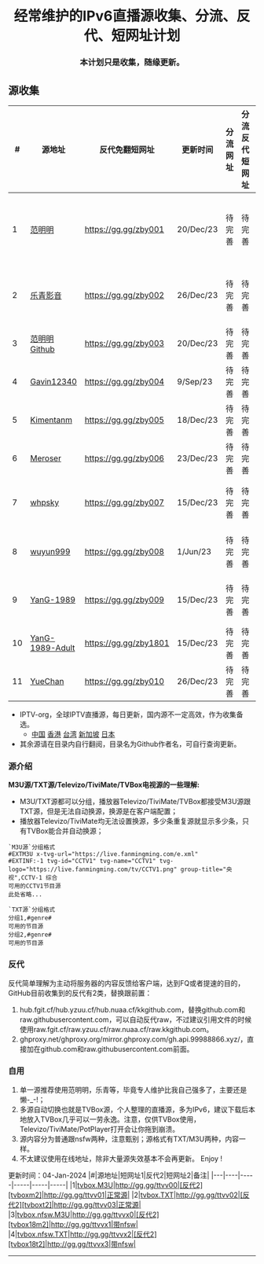 
<h1 align="center"> 经常维护的IPv6直播源收集、分流、反代、短网址计划</h1>
  <h3 align="center"> 本计划只是收集，随缘更新。</h1>
  
## 源收集

|#|源地址|反代免翻短网址|更新时间|分流网址|分流反代短网址|备注|
|---|----|-----|-----|-----|-----|-----|
|1|[范明明][FMM]|https://gg.gg/zby001|20/Dec/23|待完善|待完善|更新及时，主要为v6，主力推荐|
|2|[乐青影音][LQ]|https://gg.gg/zby002|26/Dec/23|待完善|待完善|4000台，建议TVBox换源|
|3|[范明明Github][FMMG]|https://gg.gg/zby003|20/Dec/23|待完善|待完善|同范明明|
|4|[Gavin12340][Gavin]|https://gg.gg/zby004|9/Sep/23|待完善|待完善|v6卫视港台国际|
|5|[Kimentanm][KIM]|https://gg.gg/zby005|18/Dec/23|待完善|待完善|v4v6卫视香港|
|6|[Meroser][MER]|https://gg.gg/zby006|23/Dec/23|待完善|待完善|v6卫视港台国际|
|7|[whpsky][WHP]|https://gg.gg/zby007|15/Dec/23|待完善|待完善|v6上海苏州卫视港台国际|
|8|[wuyun999][WY]|https://gg.gg/zby008|1/Jun/23|待完善|待完善|1000台，杂，有广播|
|9|[YanG-1989][YGG]|https://gg.gg/zby009|15/Dec/23|待完善|待完善|2000台，杂，有广播|
|10|[YanG-1989-Adult][YGA]|https://gg.gg/zby1801|15/Dec/23|待完善|待完善|懂的都懂|
|11|[YueChan][YC]|https://gg.gg/zby010|26/Dec/23|待完善|待完善|v6，卫视港台国际|

- IPTV-org，全球IPTV直播源，每日更新，国内源不一定高效，作为收集备选。
  - [中国][IPTV-org-CN]  [香港][IPTV-org-HK]  [台湾][IPTV-org-TW]  [新加坡][IPTV-org-SG]  [日本][IPTV-org-JP] 
- 其余源请在目录内自行翻阅，目录名为Github作者名，可自行查询更新。

### 源介绍
  **M3U源/TXT源/Televizo/TiviMate/TVBox电视源的一些理解:**
 -    M3U/TXT源都可以分组，播放器Televizo/TiviMate/TVBox都接受M3U源跟TXT源，但是无法自动换源，换源是在客户端配置；
 -   播放器Televizo/TiviMate均无法设置换源，多少条重复源就显示多少条，只有TVBox能合并自动换源；

    `M3U源`分组格式
    #EXTM3U x-tvg-url="https://live.fanmingming.com/e.xml"
    #EXTINF:-1 tvg-id="CCTV1" tvg-name="CCTV1" tvg-logo="https://live.fanmingming.com/tv/CCTV1.png" group-title="央视",CCTV-1 综合
    可用的CCTV1节目源
    此处省略...

    `TXT源`分组格式
    分组1,#genre#
    可用的节目源
    分组2,#genre#
    可用的节目源
    

### 反代
反代简单理解为主动将服务器的内容反馈给客户端，达到FQ或者提速的目的，GitHub目前收集到的反代有2类，替换跟前置：
  1. hub.fgit.cf/hub.yzuu.cf/hub.nuaa.cf/kkgithub.com，替换github.com和raw.githubusercontent.com，可以自动反代raw，不过建议引用文件的时候使用raw.fgit.cf/raw.yzuu.cf/raw.nuaa.cf/raw.kkgithub.com。
  2. ghproxy.net/ghproxy.org/mirror.ghproxy.com/gh.api.99988866.xyz/，直接加在github.com和raw.githubusercontent.com前面。

### 自用
1. 单一源推荐使用范明明，乐青等，毕竟专人维护比我自己强多了，主要还是懒-_-!；
2. 多源自动切换也就是TVBox源，个人整理的直播源，多为IPv6，建议下载后本地放入TVBox几乎可以一劳永逸。注意，仅供TVBox使用，Televizo/TiviMate/PotPlayer打开会让你拖到崩溃。
3. 源内容分为普通跟nsfw两种，注意甄别；源格式有TXT/M3U两种，内容一样。
4. 不太建议使用在线地址，除非大量源失效基本不会再更新。
Enjoy !

更新时间：04-Jan-2024
|#|源地址|短网址1|反代2|短网址2|备注|
|---|----|-----|-----|-----|-----|
|1|[tvbox.M3U][tvboxm]|http://gg.gg/ttvv00|[反代2][tvboxm2]|http://gg.gg/ttvv01|正常源|
|2|[tvbox.TXT][tvboxt]|http://gg.gg/ttvv02|[反代2][tvboxt2]|http://gg.gg/ttvv03|正常源|
|3|[tvbox.nfsw.M3U][tvbox18m]|http://gg.gg/ttvvx0|[反代2][tvbox18m2]|http://gg.gg/ttvvx1|带nfsw|
|4|[tvbox.nfsw.TXT][tvbox18t]|http://gg.gg/ttvvx2|[反代2][tvbox18t2]|http://gg.gg/ttvvx3|带nfsw|


    
--------------------------------
[IPTV-org-CN]:https://iptv-org.github.io/iptv/countries/cn.m3u
[IPTV-org-HK]:https://iptv-org.github.io/iptv/countries/hk.m3u
[IPTV-org-TW]:https://iptv-org.github.io/iptv/countries/tw.m3u
[IPTV-org-SG]:https://iptv-org.github.io/iptv/countries/sg.m3u
[IPTV-org-JP]:https://iptv-org.github.io/iptv/countries/jp.m3u
[FMM]:https://live.fanmingming.com/tv/m3u/ipv6.m3u
[LQ]:https://lqtv.github.io/m3u/tv.m3u
[FMMG]:https://raw.githubusercontent.com/fanmingming/live/main/tv/m3u/ipv6.m3u
[Gavin]:https://raw.githubusercontent.com/Gavin12340/iptv_ipv6_main/main/iptv_ipv6_main.m3u
[KIM]:https://raw.githubusercontent.com/Kimentanm/aptv/master/m3u/iptv.m3u
[MER]:https://raw.githubusercontent.com/Meroser/IPTV/main/IPTV.m3u
[WHP]:https://raw.githubusercontent.com/whpsky/iptv/main/chinatv.m3u
[WY]:https://raw.githubusercontent.com/wuyun999/wuyun/main/zb/ix3.m3u
[YGG]:https://raw.githubusercontent.com/YanG-1989/m3u/main/Gather.m3u
[YGA]:https://raw.githubusercontent.com/YanG-1989/m3u/main/Adult.m3u
[YC]:https://raw.githubusercontent.com/YueChan/Live/main/IPTV.m3u
[tvboxt]:https://raw.fgit.cf/Marywanmary/IPTV6/main/Source-TV/Mine/tvbox.txt
[tvboxm]:https://raw.fgit.cf/Marywanmary/IPTV6/main/Source-TV/Mine/tvbox.m3u
[tvbox18t]:https://raw.fgit.cf/Marywanmary/IPTV6/main/Source-TV/Mine/tvbox-nfsw.txt
[tvbox18m]:https://raw.fgit.cf/Marywanmary/IPTV6/main/Source-TV/Mine/tvbox-nfsw.m3u
[tvboxt2]:https://ghproxy.org/https://raw.githubusercontent.com/Marywanmary/IPTV6/main/Source-TV/Mine/tvbox.txt
[tvboxm2]:https://ghproxy.org/https://raw.githubusercontent.com/Marywanmary/IPTV6/main/Source-TV/Mine/tvbox.m3u
[tvbox18t2]:https://ghproxy.org/https://raw.githubusercontent.com/Marywanmary/IPTV6/main/Source-TV/Mine/tvbox-nfsw.txt
[tvbox18m2]:https://ghproxy.org/https://raw.githubusercontent.com/Marywanmary/IPTV6/main/Source-TV/Mine/tvbox-nfsw.m3u
